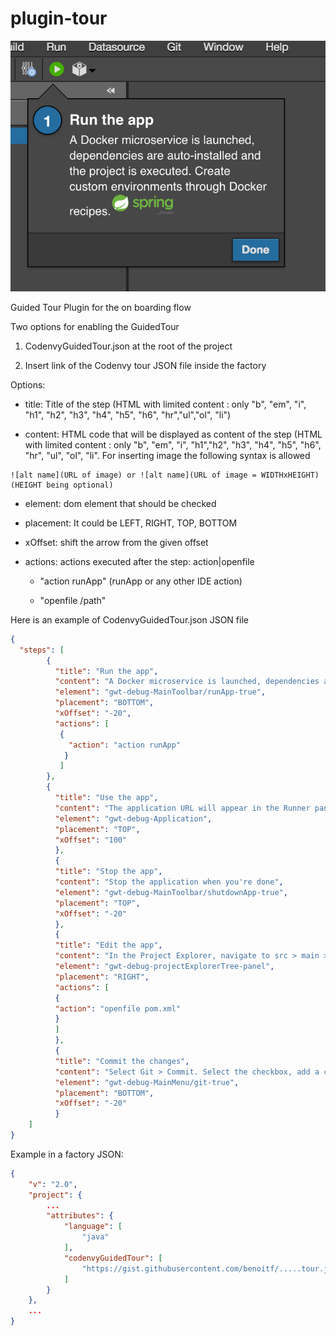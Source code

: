plugin-tour
===========

![Example](https://raw.githubusercontent.com/benoitf/tour-resources/master/example.png "Example")


Guided Tour Plugin for the on boarding flow

Two options for enabling the GuidedTour

1. CodenvyGuidedTour.json at the root of the project

2. Insert link of the Codenvy tour JSON file inside the factory


Options:
* title: Title of the step (HTML with limited content : only "b", "em", "i", "h1", "h2", "h3", "h4", "h5", "h6", "hr","ul","ol", "li")

* content: HTML code that will be displayed as content of the step (HTML with limited content : only "b", "em", "i", "h1","h2", "h3", "h4", "h5", "h6", "hr", "ul", "ol", "li". For inserting image the following syntax is allowed
```
![alt name](URL of image) or ![alt name](URL of image = WIDTHxHEIGHT) (HEIGHT being optional)
```

* element: dom element that should be checked

* placement: It could be LEFT, RIGHT, TOP, BOTTOM

* xOffset: shift the arrow from the given offset

* actions: actions executed after the step: action|openfile

  * "action runApp" (runApp or any other IDE action)

  * "openfile /path" 
  



Here is an example of CodenvyGuidedTour.json JSON file
```json
{
  "steps": [
        {
          "title": "Run the app",
          "content": "A Docker microservice is launched, dependencies are auto-installed and the project is executed. Create custom environments through Docker recipes.![](http://spring.io/img/spring-by-pivotal.png = 50x)",
          "element": "gwt-debug-MainToolbar/runApp-true",
          "placement": "BOTTOM",
          "xOffset": "-20",
          "actions": [
           {
             "action": "action runApp"
            }
           ]
        },
        {
          "title": "Use the app",
          "content": "The application URL will appear in the Runner panel, click to open your app in another tab.",
          "element": "gwt-debug-Application",
          "placement": "TOP",
          "xOffset": "100"
          },
          {
          "title": "Stop the app",
          "content": "Stop the application when you're done",
          "element": "gwt-debug-MainToolbar/shutdownApp-true",
          "placement": "TOP",
          "xOffset": "-20"
          },
          {
          "title": "Edit the app",
          "content": "In the Project Explorer, navigate to src > main > resources > db > hsqldb > populateDB.sql.Replace one of           the names with your own name. Save the file.",
          "element": "gwt-debug-projectExplorerTree-panel",
          "placement": "RIGHT",
          "actions": [
          {
          "action": "openfile pom.xml"
          }
          ]
          },
          {
          "title": "Commit the changes",
          "content": "Select Git > Commit. Select the checkbox, add a comment and commit. You canâ€™t push your change because           this factory is not set up with a fork.",
          "element": "gwt-debug-MainMenu/git-true",
          "placement": "BOTTOM",
          "xOffset": "-20"
          }
    ]
}
```


Example in a factory JSON:
```json
{
    "v": "2.0",
    "project": {
        ...
        "attributes": {
            "language": [
                "java"
            ],
            "codenvyGuidedTour": [
                "https://gist.githubusercontent.com/benoitf/.....tour.json"
            ]
        }
    },
    ...
}
```
